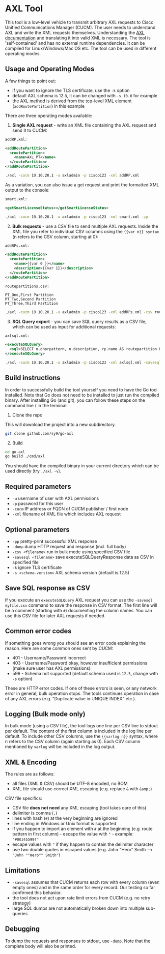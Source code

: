 # AXL Tool

This tool is a low-level vehicle to transmit arbitrary AXL requests to Cisco Unified Communications Manager (CUCM). The user needs to understand AXL and write the XML requests themselves. Understanding the [AXL documentation](https://developer.cisco.com/docs/axl/) and translating it into valid XML is necessary. The tool is 'self-contained' and has no external runtime dependencies. It can be compiled for Linux/Windows/Mac OS etc. The tool can be used in different operating modes.

## Usage and Operating Modes

A few things to point out:
* if you want to ignore the TLS certificate, use the `-k` option
* default AXL schema is 12.5, it can be changed with `-s 10.0` for example
* the AXL method is derived from the top-level XML element (`addRoutePartition`) in this example

There are three operating modes available:

1. **Single AXL request** - write an XML file containing the AXL request and send it to CUCM:

```xml
addRP.xml:

<addRoutePartition>
  <routePartition>
    <name>AXL_PT</name>
  </routePartition>
</addRoutePartition>
```

```bash
./axl -cucm 10.10.20.1 -u axladmin -p cisco123 -xml addRP.xml
```

As a variation, you can also issue a get request and print the formatted XML output to the console:
```xml
smart.xml:

<getSmartLicenseStatus></getSmartLicenseStatus>
```

```bash
./axl -cucm 10.10.20.1 -u axladmin -p cisco123 -xml smart.xml -pp
```

2. **Bulk requests** - use a CSV file to send multiple AXL requests. Inside the XML file you refer to individual CSV columns using the `{{var n}} syntax` (n refers to the CSV column, starting at 0):

```xml
addRPs.xml:

<addRoutePartition>
  <routePartition>
    <name>{{var 0 }}</name>
    <description>{{var 1}}</description>
  </routePartition>
</addRoutePartition>
```

```csv
routepartitions.csv:

PT_One,First Partition
PT_Two,Second Partition
PT_Three,Third Partition
```

```bash
./axl -cucm 10.10.20.1 -u axladmin -p cisco123 -xml addRPs.xml -csv routepartitions.csv
```

3. **SQL Query export** - you can save SQL query results as a CSV file, which can be used as input for additional requests:

```xml
axlsql.xml:

<executeSQLQuery>
  <sql>SELECT n.dnorpattern, n.description, rp.name AS routepartition FROM numplan n LEFT JOIN routepartition rp ON rp.pkid=n.fkroutepartition</sql>
</executeSQLQuery>
```

```bash
./axl -cucm 10.10.20.1 -u axladmin -p cisco123 -xml axlsql.xml -savesql result.csv
```

## Build instructions

In order to successfully build the tool yourself you need to have the Go tool installed. Note that Go does not need to be installed to just run the compiled binary. After installing Go (and git), you can follow these steps on the command line / in the terminal:

1. Clone the repo

This will download the project into a new subdirectory.

```bash
git clone github.com/sy9/go-axl
```

2. Build

```bash
cd go-axl
go build ./cmd/axl
```

You should have the compiled binary in your current directory which can be used directly (try `./axl -v`).

## Required parameters

* `-u` username of user with AXL permissions
* `-p` password for this user
* `-cucm` IP address or FQDN of CUCM publisher / first node
* `-xml` filename of XML file which includes AXL request

## Optional parameters

* `-pp` pretty-print successful XML response
* `-dump` dump HTTP request and response (incl. full body)
* `-csv <filename>` run in bulk mode using specified CSV file
* `-savesql <filename>` save executeSQLQueryResponse data as CSV in specified file
* `-k` ignore TLS certificate
* `-s <schema-version>` AXL schema version (default is 12.5)

## Save SQL response as CSV

If you execute an `executeSQLQuery` AXL request you can use the `-savesql myfile.csv` command to save the response in CSV format. The first line will be a comment (starting with `#`) documenting the column names. You can use this CSV file for later AXL requests if needed.

## Common error codes

If something goes wrong you should see an error code explaining the reason. Here are some common ones sent by CUCM:

* 401 - Username/Password incorrect
* 403 - Username/Password okay, however insufficient permissions (make sure user has AXL permissions)
* 599 - Schema not supported (default schema used is `12.5`, change with `-s` option)

These are HTTP error codes. If one of these errors is seen, or any network error in general, bulk operation stops. The tools continues operation in case of any AXL errors (e.g. "Duplicate value in UNIQUE INDEX" etc.).

## Logging (Bulk mode only)

In bulk mode (using a CSV file), the tool logs one line per CSV line to stdout per default. The content of the first column is included in the log line per default. To include other CSV columns, use the `{{varlog n}}` syntax, where n refers to the CSV column (again starting as 0). Each CSV column mentioned by `varlog` will be included in the log output. 

## XML & Encoding

The rules are as follows:

* all files (XML & CSV) should be UTF-8 encoded, no BOM
* XML file should use correct XML escaping (e.g. replace `&` with `&amp;`)

CSV file specifics:
* CSV file **does not need** any XML escaping (tool takes care of this)
* delimiter is comma (`,`)
* lines with hash (`#`) at the very beginning are ignored
* line ending in Windows or Unix format is supported
* if you happen to import an element with `#` at the beginning (e.g. route pattern in first column) - escape the value with `"` - example: `"#00345599!"`
* escape values with `"` if they happen to contain the delimiter character
* use two double quotes in escaped values (e.g. John "Hero" Smith --> `"John ""Hero"" Smith"`)

## Limitations

* `-savesql` assumes that CUCM returns each row with every column (even empty ones) and in the same order for every record. Our testing so far confirmed this behavior.
* the tool does not act upon rate limit errors from CUCM (e.g. no retry strategy)
* large SQL dumps are not automatically broken down into multiple sub-queries

## Debugging

To dump the requests and responses to stdout, use `-dump`. Note that the complete body will also be printed.

